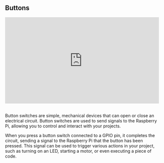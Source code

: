 
## Buttons

<html>
  <div style="position: relative; overflow: hidden; padding-top: 56.25%;">
    <iframe style="position: absolute; top: 0; left: 0; right: 0; width: 100%; height: 100%; border: none;" src="https://www.youtube.com/embed/GPj1BQTqWOc?rel=0&cc_load_policy=1" allowfullscreen allow="accelerometer; autoplay; clipboard-write; encrypted-media; gyroscope; picture-in-picture; web-share">
    </iframe>
  </div><br>
</html>

Button switches are simple, mechanical devices that can open or close an electrical circuit. Button switches are used to send signals to the Raspberry Pi, allowing you to control and interact with your projects.

When you press a button switch connected to a GPIO pin, it completes the circuit, sending a signal to the Raspberry Pi that the button has been pressed. This signal can be used to trigger various actions in your project, such as turning on an LED, starting a motor, or even executing a piece of code.
